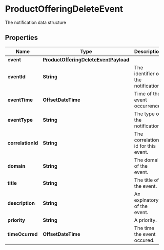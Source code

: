 

# ProductOfferingDeleteEvent

The notification data structure
## Properties

Name | Type | Description | Notes
------------ | ------------- | ------------- | -------------
**event** | [**ProductOfferingDeleteEventPayload**](ProductOfferingDeleteEventPayload.md) |  |  [optional]
**eventId** | **String** | The identifier of the notification. |  [optional]
**eventTime** | **OffsetDateTime** | Time of the event occurrence. |  [optional]
**eventType** | **String** | The type of the notification. |  [optional]
**correlationId** | **String** | The correlation id for this event. |  [optional]
**domain** | **String** | The domain of the event. |  [optional]
**title** | **String** | The title of the event. |  [optional]
**description** | **String** | An explnatory of the event. |  [optional]
**priority** | **String** | A priority. |  [optional]
**timeOcurred** | **OffsetDateTime** | The time the event occured. |  [optional]



